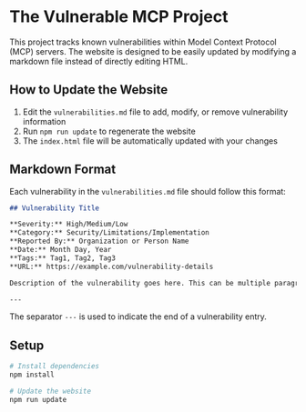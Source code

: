 # The Vulnerable MCP Project

This project tracks known vulnerabilities within Model Context Protocol (MCP) servers. The website is designed to be easily updated by modifying a markdown file instead of directly editing HTML.

## How to Update the Website

1. Edit the `vulnerabilities.md` file to add, modify, or remove vulnerability information
2. Run `npm run update` to regenerate the website
3. The `index.html` file will be automatically updated with your changes

## Markdown Format

Each vulnerability in the `vulnerabilities.md` file should follow this format:

```markdown
## Vulnerability Title

**Severity:** High/Medium/Low  
**Category:** Security/Limitations/Implementation  
**Reported By:** Organization or Person Name  
**Date:** Month Day, Year  
**Tags:** Tag1, Tag2, Tag3  
**URL:** https://example.com/vulnerability-details

Description of the vulnerability goes here. This can be multiple paragraphs.

---
```

The separator `---` is used to indicate the end of a vulnerability entry.

## Setup

```bash
# Install dependencies
npm install

# Update the website
npm run update
```
